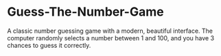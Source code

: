 # Guess-The-Number-Game
A classic number guessing game with a modern, beautiful interface. The computer randomly selects a number between 1 and 100, and you have 3 chances to guess it correctly.

